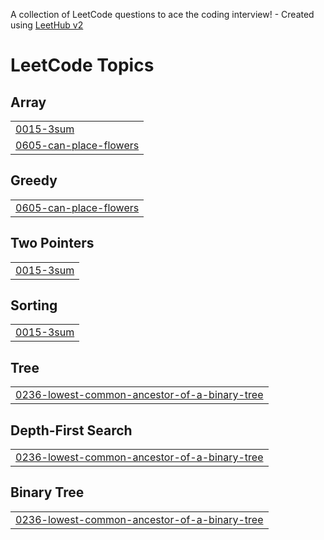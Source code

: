A collection of LeetCode questions to ace the coding interview! - Created using [LeetHub v2](https://github.com/arunbhardwaj/LeetHub-2.0)
<!---LeetCode Topics Start-->
# LeetCode Topics
## Array
|  |
| ------- |
| [0015-3sum](https://github.com/henriquevalezad/Algoritmos-E-Estruturas-De-Dados-I/tree/master/0015-3sum) |
| [0605-can-place-flowers](https://github.com/henriquevalezad/Algoritmos-E-Estruturas-De-Dados-I/tree/master/0605-can-place-flowers) |
## Greedy
|  |
| ------- |
| [0605-can-place-flowers](https://github.com/henriquevalezad/Algoritmos-E-Estruturas-De-Dados-I/tree/master/0605-can-place-flowers) |
## Two Pointers
|  |
| ------- |
| [0015-3sum](https://github.com/henriquevalezad/Algoritmos-E-Estruturas-De-Dados-I/tree/master/0015-3sum) |
## Sorting
|  |
| ------- |
| [0015-3sum](https://github.com/henriquevalezad/Algoritmos-E-Estruturas-De-Dados-I/tree/master/0015-3sum) |
## Tree
|  |
| ------- |
| [0236-lowest-common-ancestor-of-a-binary-tree](https://github.com/henriquevalezad/Algoritmos-E-Estruturas-De-Dados-I/tree/master/0236-lowest-common-ancestor-of-a-binary-tree) |
## Depth-First Search
|  |
| ------- |
| [0236-lowest-common-ancestor-of-a-binary-tree](https://github.com/henriquevalezad/Algoritmos-E-Estruturas-De-Dados-I/tree/master/0236-lowest-common-ancestor-of-a-binary-tree) |
## Binary Tree
|  |
| ------- |
| [0236-lowest-common-ancestor-of-a-binary-tree](https://github.com/henriquevalezad/Algoritmos-E-Estruturas-De-Dados-I/tree/master/0236-lowest-common-ancestor-of-a-binary-tree) |
<!---LeetCode Topics End-->